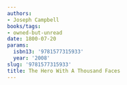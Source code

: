 ```yaml
---
authors:
- Joseph Campbell
books/tags:
- owned-but-unread
date: 1800-07-20
params:
  isbn13: '9781577315933'
  year: '2008'
slug: '9781577315933'
title: The Hero With A Thousand Faces
---
```


<!--more-->